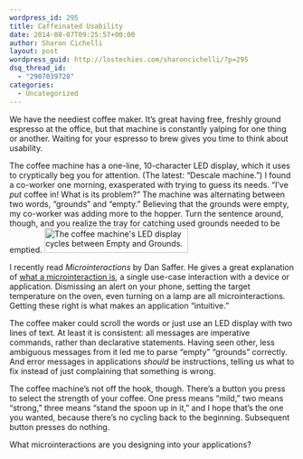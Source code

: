 ```yaml
---
wordpress_id: 295
title: Caffeinated Usability
date: 2014-08-07T09:25:57+00:00
author: Sharon Cichelli
layout: post
wordpress_guid: http://lostechies.com/sharoncichelli/?p=295
dsq_thread_id:
  - "2907039728"
categories:
  - Uncategorized
---
```

We have the neediest coffee maker. It&#8217;s great having free, freshly ground espresso at the office, but that machine is constantly yalping for one thing or another. Waiting for your espresso to brew gives you time to think about usability.

The coffee machine has a one-line, 10-character LED display, which it uses to cryptically beg you for attention. (The latest: &#8220;Descale machine.&#8221;) I found a co-worker one morning, exasperated with trying to guess its needs. &#8220;I&#8217;ve _put_ coffee in! What is its problem?&#8221; The machine was alternating between two words, &#8220;grounds&#8221; and &#8220;empty.&#8221; Believing that the grounds were empty, my co-worker was adding more to the hopper. Turn the sentence around, though, and you realize the tray for catching used grounds needed to be emptied. <img alt="The coffee machine&#039;s LED display cycles between Empty and Grounds." src="http://g.recordit.co/MiNwPYjUnv.gif" title="Espresso Machine Display" class="alignright" width="254" height="44" />

I recently read _Microinteractions_ by Dan Saffer. He gives a great explanation of [what a microinteraction is](http://microinteractions.com/what-is-a-microinteraction/), a single use-case interaction with a device or application. Dismissing an alert on your phone, setting the target temperature on the oven, even turning on a lamp are all microinteractions. Getting these right is what makes an application &#8220;intuitive.&#8221;

The coffee maker could scroll the words or just use an LED display with two lines of text. At least it is consistent: all messages are imperative commands, rather than declarative statements. Having seen other, less ambiguous messages from it led me to parse &#8220;empty&#8221; &#8220;grounds&#8221; correctly. And error messages in applications _should_ be instructions, telling us what to fix instead of just complaining that something is wrong.

The coffee machine&#8217;s not off the hook, though. There&#8217;s a button you press to select the strength of your coffee. One press means &#8220;mild,&#8221; two means &#8220;strong,&#8221; three means &#8220;stand the spoon up in it,&#8221; and I hope that&#8217;s the one you wanted, because there&#8217;s no cycling back to the beginning. Subsequent button presses do nothing.

What microinteractions are you designing into your applications?